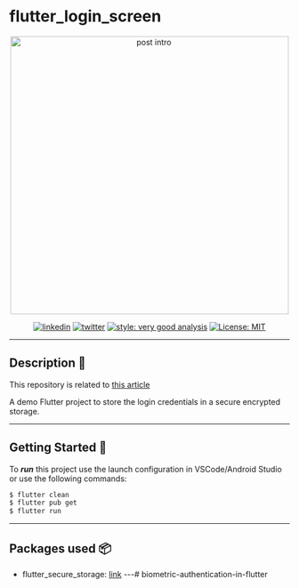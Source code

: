 # flutter_login_screen
<p align="center">
<img src="https://miro.medium.com/max/1400/1*iiRnVKWopUNc3UnPb5FRLQ.jpeg" height="500" alt="post intro" />
</p>

<p align="center">
<a href="https://www.linkedin.com/in/carlo-loguercio/"><img src="https://img.shields.io/badge/CarloDotLog-30302f?style=flat&logo=linkedin" alt="linkedin"></a>
<a href="https://twitter.com/carlo_log"><img src="https://img.shields.io/badge/@carlo_log-30302f?style=flat&logo=twitter" alt="twitter"></a>
<a href="https://medium.com/@carlo.log"><img src="https://img.shields.io/badge/CarloDotLog-30302f?style=flat&logo=medium" alt="style: very good analysis"></a>
<a href="https://opensource.org/licenses/MIT"><img src="https://img.shields.io/badge/license-MIT-purple.svg" alt="License: MIT"></a>
</p>

---  
## Description 👀

This repository is related to [this article](https://systemweakness.com/how-to-store-login-credentials-the-right-way-in-flutter-857ba6e7e96d)

A demo Flutter project to store the login credentials in a secure encrypted storage.
  
---  
## Getting Started 🚀

To ***run*** this project use the launch configuration in VSCode/Android Studio or use the following commands:
```sh  
$ flutter clean  
$ flutter pub get  
$ flutter run  
```  
  
---  
## Packages used 📦
- flutter_secure_storage: [link](https://pub.dev/packages/flutter_secure_storage)
---#   b i o m e t r i c - a u t h e n t i c a t i o n - i n - f l u t t e r  
 